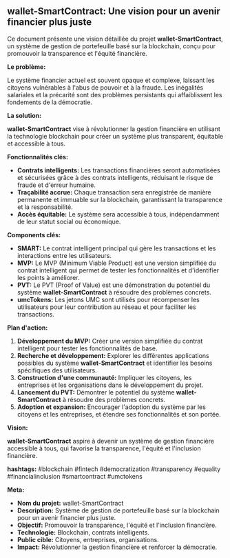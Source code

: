 
  

 


##  wallet-SmartContract: Une vision pour un avenir financier plus juste 

Ce document présente une vision détaillée du projet **wallet-SmartContract**, un système de gestion de portefeuille basé sur la blockchain, conçu pour promouvoir la transparence et l'équité financière.

**Le problème:**

Le système financier actuel est souvent opaque et complexe, laissant les citoyens vulnérables à l'abus de pouvoir et à la fraude. Les inégalités salariales et la précarité sont des problèmes persistants qui affaiblissent les fondements de la démocratie.

**La solution:**

**wallet-SmartContract** vise à révolutionner la gestion financière en utilisant la technologie blockchain pour créer un système plus transparent, équitable et accessible à tous. 

**Fonctionnalités clés:**

* **Contrats intelligents:** Les transactions financières seront automatisées et sécurisées grâce à des contrats intelligents, réduisant le risque de fraude et d'erreur humaine.
* **Traçabilité accrue:** Chaque transaction sera enregistrée de manière permanente et immuable sur la blockchain, garantissant la transparence et la responsabilité.
* **Accès équitable:** Le système sera accessible à tous, indépendamment de leur statut social ou économique. 

**Components clés:**

* **SMART:** Le contrat intelligent principal qui gère les transactions et les interactions entre les utilisateurs.
* **MVP:** Le MVP (Minimum Viable Product) est une version simplifiée du contrat intelligent qui permet de tester les fonctionnalités et d'identifier les points à améliorer.
* **PVT:** Le PVT (Proof of Value) est une démonstration du potentiel du système **wallet-SmartContract** à résoudre des problèmes concrets.
* **umcTokens:** Les jetons UMC sont utilisés pour récompenser les utilisateurs pour leur contribution au réseau et pour faciliter les transactions.

**Plan d'action:**

1. **Développement du MVP:** Créer une version simplifiée du contrat intelligent pour tester les fonctionnalités de base.
2. **Recherche et développement:** Explorer les différentes applications possibles du système **wallet-SmartContract** et identifier les besoins spécifiques des utilisateurs.
3. **Construction d'une communauté:** Impliquer les citoyens, les entreprises et les organisations dans le développement du projet.
4. **Lancement du PVT:** Démontrer le potentiel du système **wallet-SmartContract** à résoudre des problèmes concrets.
5. **Adoption et expansion:** Encourager l'adoption du système par les citoyens et les entreprises, et étendre ses fonctionnalités et son portée.

**Vision:**

**wallet-SmartContract** aspire à devenir un système de gestion financière accessible à tous, qui favorise la transparence, l'équité et l'inclusion financière. 

**hashtags:** #blockchain #fintech #democratization #transparency #equality #financialinclusion #smartcontract #umctokens

**Meta:**

* **Nom du projet:** wallet-SmartContract
* **Description:** Système de gestion de portefeuille basé sur la blockchain pour un avenir financier plus juste.
* **Objectif:** Promouvoir la transparence, l'équité et l'inclusion financière.
* **Technologie:** Blockchain, contrats intelligents.
* **Public cible:** Citoyens, entreprises, organisations.
* **Impact:** Révolutionner la gestion financière et renforcer la démocratie.



